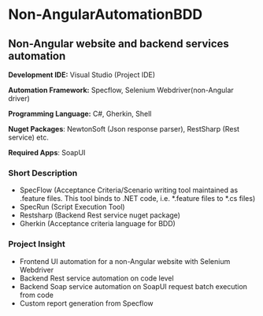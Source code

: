 # Non-AngularAutomationBDD
## Non-Angular website and backend services automation


**Development IDE:** Visual Studio (Project IDE)

**Automation Framework:** Specflow, Selenium Webdriver(non-Angular driver)

**Programming Language:** C#, Gherkin, Shell

**Nuget Packages**: NewtonSoft (Json response parser), RestSharp (Rest service) etc.

**Required Apps**: SoapUI


### Short Description
-	SpecFlow (Acceptance Criteria/Scenario writing tool maintained as .feature files. This tool binds to .NET code, i.e. *.feature files to *.cs files)
-	SpecRun (Script Execution Tool)
-	Restsharp (Backend Rest service nuget package)
-	Gherkin (Acceptance criteria language for BDD)


### Project Insight
-	Frontend UI automation for a non-Angular website with Selenium Webdriver
-	Backend Rest service automation on code level
- Backend Soap service automation on SoapUI request batch execution from code
-	Custom report generation from Specflow
